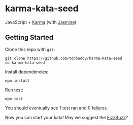 # karma-kata-seed
JavaScript + [Karma](http://karma-runner.github.io/) (with [Jasmine](http://jasmine.github.io/))

## Getting Started

Clone this repo with `git`:

    git clone https://github.com/tddbuddy/karma-kata-seed
    cd karma-kata-seed

Install dependencies:

	npm install
	
Run test:

	npm test

You should eventually see 1 test ran and 0 failures.

Now you can start your kata! May we suggest the [FizzBuzz](http://www.codekatas.org/casts/code-kata-fizzbuzz-csharp)?
